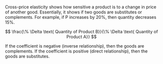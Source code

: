 Cross-price elasticity shows how sensitive a product is to a change in price of another good. Essentially, it shows if two goods are substitutes or complements. For example, if P increases by 20%, then quantity decreases 15%.

$$
\frac{\% \Delta \text{ Quantity of Product B}}{\% \Delta \text{ Quantity of Product A}}
$$

If the coefficient is negative (inverse relationship), then the goods are complements. If the coefficient is positive (direct relationship), then the goods are substitutes.